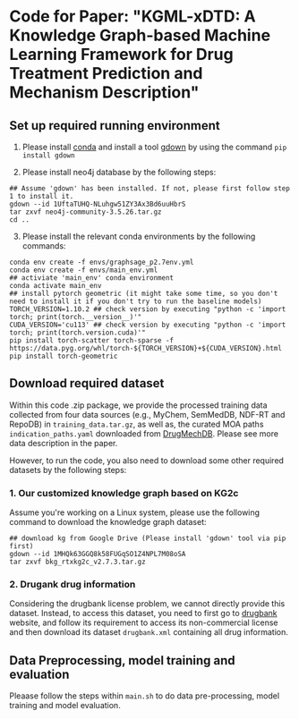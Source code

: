 # Code for Paper: "KGML-xDTD: A Knowledge Graph-based Machine Learning Framework for Drug Treatment Prediction and Mechanism Description"

## Set up required running environment

1. Please install [conda](https://conda.io/projects/conda/en/latest/user-guide/install/index.html) and install a tool [gdown](https://pypi.org/project/gdown/) by using the command `pip install gdown`

1. Please install neo4j database by the following steps:
```Shell
## Assume 'gdown' has been installed. If not, please first follow step 1 to install it.
gdown --id 1UftaTUHQ-NLuhgw51ZY3Ax3Bd6uuHbrS
tar zxvf neo4j-community-3.5.26.tar.gz
cd ..
```

3. Please install the relevant conda environments by the following commands:
```Shell
conda env create -f envs/graphsage_p2.7env.yml
conda env create -f envs/main_env.yml
## activiate 'main_env' conda environment
conda activate main_env
## install pytorch geometric (it might take some time, so you don't need to install it if you don't try to run the baseline models)
TORCH_VERSION=1.10.2 ## check version by executing "python -c 'import torch; print(torch.__version__)'"
CUDA_VERSION='cu113' ## check version by executing "python -c 'import torch; print(torch.version.cuda)'"
pip install torch-scatter torch-sparse -f https://data.pyg.org/whl/torch-${TORCH_VERSION}+${CUDA_VERSION}.html
pip install torch-geometric
```

## Download required dataset
Within this code .zip package, we provide the processed training data collected from four data sources (e.g., MyChem, SemMedDB, NDF-RT and RepoDB) in `training_data.tar.gz`, as well as, the curated MOA paths `indication_paths.yaml` downloaded from [DrugMechDB](https://github.com/SuLab/DrugMechDB).  Please see more data description in the paper. 

However, to run the code, you also need to download some other required datasets by the following steps:

### 1. Our customized knowledge graph based on KG2c
Assume you're working on a Linux system, please use the following command to download the knowledge graph dataset:
```Shell
## download kg from Google Drive (Please install 'gdown' tool via pip first)
gdown --id 1MHQk63GGQ8k58FUGqSO1Z4NPL7M08oSA
tar zxvf bkg_rtxkg2c_v2.7.3.tar.gz
```

### 2. Drugank drug information
Considering the drugbank license problem, we cannot directly provide this dataset. Instead, to access this dataset, you need to first go to [drugbank](https://go.drugbank.com/releases/latest) website, and follow its requirement to access its non-commercial license and then download its dataset `drugbank.xml` containing all drug information.

## Data Preprocessing, model training and evaluation
Pleaase follow the steps within `main.sh` to do data pre-processing, model training and model evaluation.
